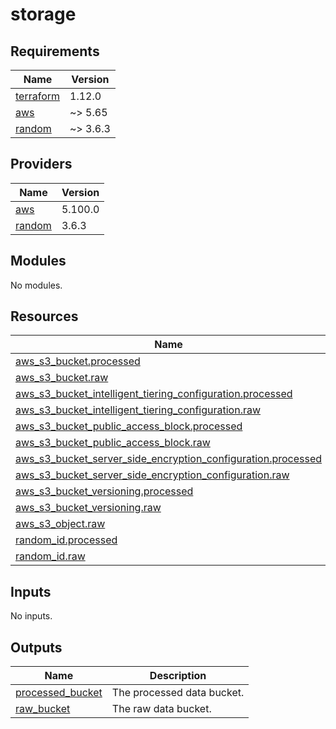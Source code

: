 # storage

<!-- BEGIN_TF_DOCS -->
## Requirements

| Name | Version |
|------|---------|
| <a name="requirement_terraform"></a> [terraform](#requirement\_terraform) | 1.12.0 |
| <a name="requirement_aws"></a> [aws](#requirement\_aws) | ~> 5.65 |
| <a name="requirement_random"></a> [random](#requirement\_random) | ~> 3.6.3 |

## Providers

| Name | Version |
|------|---------|
| <a name="provider_aws"></a> [aws](#provider\_aws) | 5.100.0 |
| <a name="provider_random"></a> [random](#provider\_random) | 3.6.3 |

## Modules

No modules.

## Resources

| Name | Type |
|------|------|
| [aws_s3_bucket.processed](https://registry.terraform.io/providers/hashicorp/aws/latest/docs/resources/s3_bucket) | resource |
| [aws_s3_bucket.raw](https://registry.terraform.io/providers/hashicorp/aws/latest/docs/resources/s3_bucket) | resource |
| [aws_s3_bucket_intelligent_tiering_configuration.processed](https://registry.terraform.io/providers/hashicorp/aws/latest/docs/resources/s3_bucket_intelligent_tiering_configuration) | resource |
| [aws_s3_bucket_intelligent_tiering_configuration.raw](https://registry.terraform.io/providers/hashicorp/aws/latest/docs/resources/s3_bucket_intelligent_tiering_configuration) | resource |
| [aws_s3_bucket_public_access_block.processed](https://registry.terraform.io/providers/hashicorp/aws/latest/docs/resources/s3_bucket_public_access_block) | resource |
| [aws_s3_bucket_public_access_block.raw](https://registry.terraform.io/providers/hashicorp/aws/latest/docs/resources/s3_bucket_public_access_block) | resource |
| [aws_s3_bucket_server_side_encryption_configuration.processed](https://registry.terraform.io/providers/hashicorp/aws/latest/docs/resources/s3_bucket_server_side_encryption_configuration) | resource |
| [aws_s3_bucket_server_side_encryption_configuration.raw](https://registry.terraform.io/providers/hashicorp/aws/latest/docs/resources/s3_bucket_server_side_encryption_configuration) | resource |
| [aws_s3_bucket_versioning.processed](https://registry.terraform.io/providers/hashicorp/aws/latest/docs/resources/s3_bucket_versioning) | resource |
| [aws_s3_bucket_versioning.raw](https://registry.terraform.io/providers/hashicorp/aws/latest/docs/resources/s3_bucket_versioning) | resource |
| [aws_s3_object.raw](https://registry.terraform.io/providers/hashicorp/aws/latest/docs/resources/s3_object) | resource |
| [random_id.processed](https://registry.terraform.io/providers/hashicorp/random/latest/docs/resources/id) | resource |
| [random_id.raw](https://registry.terraform.io/providers/hashicorp/random/latest/docs/resources/id) | resource |

## Inputs

No inputs.

## Outputs

| Name | Description |
|------|-------------|
| <a name="output_processed_bucket"></a> [processed\_bucket](#output\_processed\_bucket) | The processed data bucket. |
| <a name="output_raw_bucket"></a> [raw\_bucket](#output\_raw\_bucket) | The raw data bucket. |
<!-- END_TF_DOCS -->
